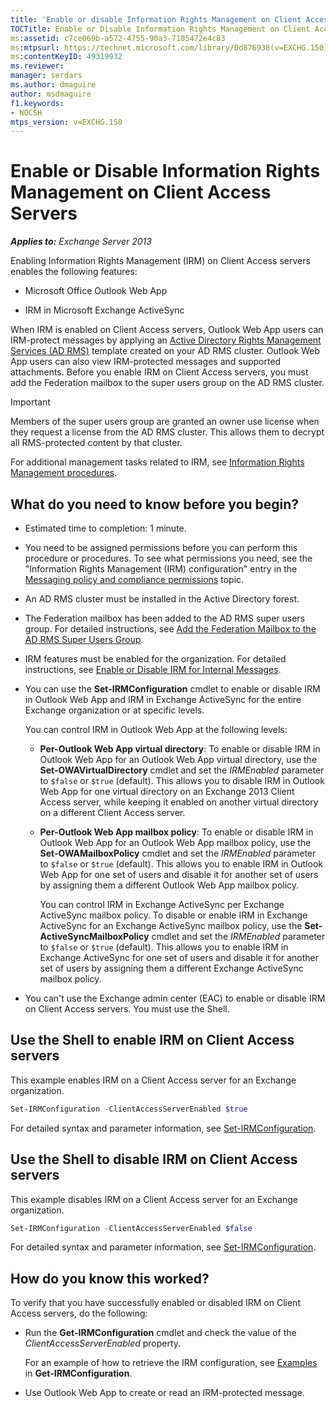 ```yaml
---
title: 'Enable or disable Information Rights Management on Client Access servers'
TOCTitle: Enable or Disable Information Rights Management on Client Access Servers
ms:assetid: c7ce069b-a572-4755-90a3-7105472e4c83
ms:mtpsurl: https://technet.microsoft.com/library/Dd876938(v=EXCHG.150)
ms:contentKeyID: 49319932
ms.reviewer: 
manager: serdars
ms.author: dmaguire
author: msdmaguire
f1.keywords:
- NOCSH
mtps_version: v=EXCHG.150
---
```


# Enable or Disable Information Rights Management on Client Access Servers

_**Applies to:** Exchange Server 2013_

Enabling Information Rights Management (IRM) on Client Access servers enables the following features:

- Microsoft Office Outlook Web App

- IRM in Microsoft Exchange ActiveSync

When IRM is enabled on Client Access servers, Outlook Web App users can IRM-protect messages by applying an [Active Directory Rights Management Services (AD RMS)](https://docs.microsoft.com/previous-versions/windows/it-pro/windows-server-2012-R2-and-2012/hh831364(v=ws.11)) template created on your AD RMS cluster. Outlook Web App users can also view IRM-protected messages and supported attachments. Before you enable IRM on Client Access servers, you must add the Federation mailbox to the super users group on the AD RMS cluster.

> [!IMPORTANT]
> Members of the super users group are granted an owner use license when they request a license from the AD&nbsp;RMS cluster. This allows them to decrypt all RMS-protected content by that cluster.

For additional management tasks related to IRM, see [Information Rights Management procedures](information-rights-management-procedures-exchange-2013-help.md).

## What do you need to know before you begin?

- Estimated time to completion: 1 minute.

- You need to be assigned permissions before you can perform this procedure or procedures. To see what permissions you need, see the "Information Rights Management (IRM) configuration" entry in the [Messaging policy and compliance permissions](messaging-policy-and-compliance-permissions-exchange-2013-help.md) topic.

- An AD RMS cluster must be installed in the Active Directory forest.

- The Federation mailbox has been added to the AD RMS super users group. For detailed instructions, see [Add the Federation Mailbox to the AD RMS Super Users Group](add-the-federation-mailbox-to-the-ad-rms-super-users-group-exchange-2013-help.md).

- IRM features must be enabled for the organization. For detailed instructions, see [Enable or Disable IRM for Internal Messages](enable-or-disable-irm-for-internal-messages-exchange-2013-help.md).

- You can use the **Set-IRMConfiguration** cmdlet to enable or disable IRM in Outlook Web App and IRM in Exchange ActiveSync for the entire Exchange organization or at specific levels.

  You can control IRM in Outlook Web App at the following levels:

  - **Per-Outlook Web App virtual directory**: To enable or disable IRM in Outlook Web App for an Outlook Web App virtual directory, use the **Set-OWAVirtualDirectory** cmdlet and set the *IRMEnabled* parameter to `$false` or `$true` (default). This allows you to disable IRM in Outlook Web App for one virtual directory on an Exchange 2013 Client Access server, while keeping it enabled on another virtual directory on a different Client Access server.

  - **Per-Outlook Web App mailbox policy**: To enable or disable IRM in Outlook Web App for an Outlook Web App mailbox policy, use the **Set-OWAMailboxPolicy** cmdlet and set the *IRMEnabled* parameter to `$false` or `$true` (default). This allows you to enable IRM in Outlook Web App for one set of users and disable it for another set of users by assigning them a different Outlook Web App mailbox policy.

    You can control IRM in Exchange ActiveSync per Exchange ActiveSync mailbox policy. To disable or enable IRM in Exchange ActiveSync for an Exchange ActiveSync mailbox policy, use the **Set-ActiveSyncMailboxPolicy** cmdlet and set the *IRMEnabled* parameter to `$false` or `$true` (default). This allows you to enable IRM in Exchange ActiveSync for one set of users and disable it for another set of users by assigning them a different Exchange ActiveSync mailbox policy.

- You can't use the Exchange admin center (EAC) to enable or disable IRM on Client Access servers. You must use the Shell.

## Use the Shell to enable IRM on Client Access servers

This example enables IRM on a Client Access server for an Exchange organization.

```powershell
Set-IRMConfiguration -ClientAccessServerEnabled $true
```

For detailed syntax and parameter information, see [Set-IRMConfiguration](https://docs.microsoft.com/powershell/module/exchange/Set-IRMConfiguration).

## Use the Shell to disable IRM on Client Access servers

This example disables IRM on a Client Access server for an Exchange organization.

```powershell
Set-IRMConfiguration -ClientAccessServerEnabled $false
```

For detailed syntax and parameter information, see [Set-IRMConfiguration](https://docs.microsoft.com/powershell/module/exchange/Set-IRMConfiguration).

## How do you know this worked?

To verify that you have successfully enabled or disabled IRM on Client Access servers, do the following:

- Run the **Get-IRMConfiguration** cmdlet and check the value of the *ClientAccessServerEnabled* property.

    For an example of how to retrieve the IRM configuration, see [Examples](https://docs.microsoft.com/powershell/module/exchange/get-irmconfiguration#examples) in **Get-IRMConfiguration**.

- Use Outlook Web App to create or read an IRM-protected message.
